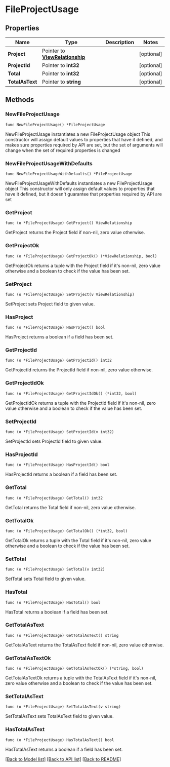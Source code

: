 # FileProjectUsage

## Properties

Name | Type | Description | Notes
------------ | ------------- | ------------- | -------------
**Project** | Pointer to [**ViewRelationship**](ViewRelationship.md) |  | [optional] 
**ProjectId** | Pointer to **int32** |  | [optional] 
**Total** | Pointer to **int32** |  | [optional] 
**TotalAsText** | Pointer to **string** |  | [optional] 

## Methods

### NewFileProjectUsage

`func NewFileProjectUsage() *FileProjectUsage`

NewFileProjectUsage instantiates a new FileProjectUsage object
This constructor will assign default values to properties that have it defined,
and makes sure properties required by API are set, but the set of arguments
will change when the set of required properties is changed

### NewFileProjectUsageWithDefaults

`func NewFileProjectUsageWithDefaults() *FileProjectUsage`

NewFileProjectUsageWithDefaults instantiates a new FileProjectUsage object
This constructor will only assign default values to properties that have it defined,
but it doesn't guarantee that properties required by API are set

### GetProject

`func (o *FileProjectUsage) GetProject() ViewRelationship`

GetProject returns the Project field if non-nil, zero value otherwise.

### GetProjectOk

`func (o *FileProjectUsage) GetProjectOk() (*ViewRelationship, bool)`

GetProjectOk returns a tuple with the Project field if it's non-nil, zero value otherwise
and a boolean to check if the value has been set.

### SetProject

`func (o *FileProjectUsage) SetProject(v ViewRelationship)`

SetProject sets Project field to given value.

### HasProject

`func (o *FileProjectUsage) HasProject() bool`

HasProject returns a boolean if a field has been set.

### GetProjectId

`func (o *FileProjectUsage) GetProjectId() int32`

GetProjectId returns the ProjectId field if non-nil, zero value otherwise.

### GetProjectIdOk

`func (o *FileProjectUsage) GetProjectIdOk() (*int32, bool)`

GetProjectIdOk returns a tuple with the ProjectId field if it's non-nil, zero value otherwise
and a boolean to check if the value has been set.

### SetProjectId

`func (o *FileProjectUsage) SetProjectId(v int32)`

SetProjectId sets ProjectId field to given value.

### HasProjectId

`func (o *FileProjectUsage) HasProjectId() bool`

HasProjectId returns a boolean if a field has been set.

### GetTotal

`func (o *FileProjectUsage) GetTotal() int32`

GetTotal returns the Total field if non-nil, zero value otherwise.

### GetTotalOk

`func (o *FileProjectUsage) GetTotalOk() (*int32, bool)`

GetTotalOk returns a tuple with the Total field if it's non-nil, zero value otherwise
and a boolean to check if the value has been set.

### SetTotal

`func (o *FileProjectUsage) SetTotal(v int32)`

SetTotal sets Total field to given value.

### HasTotal

`func (o *FileProjectUsage) HasTotal() bool`

HasTotal returns a boolean if a field has been set.

### GetTotalAsText

`func (o *FileProjectUsage) GetTotalAsText() string`

GetTotalAsText returns the TotalAsText field if non-nil, zero value otherwise.

### GetTotalAsTextOk

`func (o *FileProjectUsage) GetTotalAsTextOk() (*string, bool)`

GetTotalAsTextOk returns a tuple with the TotalAsText field if it's non-nil, zero value otherwise
and a boolean to check if the value has been set.

### SetTotalAsText

`func (o *FileProjectUsage) SetTotalAsText(v string)`

SetTotalAsText sets TotalAsText field to given value.

### HasTotalAsText

`func (o *FileProjectUsage) HasTotalAsText() bool`

HasTotalAsText returns a boolean if a field has been set.


[[Back to Model list]](../README.md#documentation-for-models) [[Back to API list]](../README.md#documentation-for-api-endpoints) [[Back to README]](../README.md)


